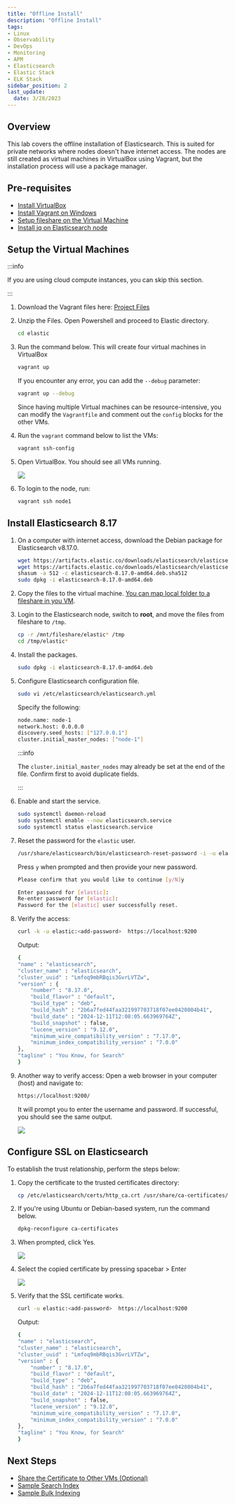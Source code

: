```yaml
---
title: "Offline Install"
description: "Offline Install"
tags: 
- Linux
- Observability
- DevOps
- Monitoring 
- APM
- Elasticsearch
- Elastic Stack
- ELK Stack
sidebar_position: 2
last_update:
  date: 3/28/2023
---
```


## Overview 

This lab covers the offline installation of Elasticsearch. This is suited for private networks where nodes doesn't have internet access. The nodes are still created as virtual machines in VirtualBox using Vagrant, but the installation process will use a package manager.

## Pre-requisites 

- [Install VirtualBox](/docs/001-Personal-Notes/005-Project-Pre-requisites/011-VirtualBox.md#install-virtualbox)
- [Install Vagrant on Windows](/docs/001-Personal-Notes/005-Project-Pre-requisites/011-VirtualBox.md#install-vagrant-on-windows)
- [Setup fileshare on the Virtual Machine](/docs/001-Personal-Notes/005-Project-Pre-requisites/011-VirtualBox.md#setup-fileshare)
- [Install jq on Elasticsearch node](https://www.scaler.com/topics/linux-jq/)


## Setup the Virtual Machines 

:::info

If you are using cloud compute instances, you can skip this section.

:::

1. Download the Vagrant files here: [Project Files](@site/assets/elastic-stack/elastic.zip)
2. Unzip the Files. Open Powershell and proceed to Elastic directory.

    ```bash
    cd elastic 
    ```

3. Run the command below. This will create four virtual machines in VirtualBox

    ```bash
    vagrant up 
    ```

    If you encounter any error, you can add the `--debug` parameter:

    ```bash
    vagrant up --debug
    ```

    Since having multiple Virtual machines can be resource-intensive, you can modify the `Vagrantfile` and comment out the `config` blocks for the other VMs.

4. Run the `vagrant` command below to list the VMs:

    ```bash
    vagrant ssh-config 
    ```

5. Open VirtualBox. You should see all VMs running.

    ![](/img/docs/12152021-vm-setup-virtualbox-vagrant.png)

6. To login to the node, run:

    ```bash
    vagrant ssh node1 
    ```

## Install Elasticsearch 8.17 

1. On a computer with internet access, download the Debian package for Elasticsearch v8.17.0.

    ```bash
    wget https://artifacts.elastic.co/downloads/elasticsearch/elasticsearch-8.17.0-amd64.deb
    wget https://artifacts.elastic.co/downloads/elasticsearch/elasticsearch-8.17.0-amd64.deb.sha512
    shasum -a 512 -c elasticsearch-8.17.0-amd64.deb.sha512 
    sudo dpkg -i elasticsearch-8.17.0-amd64.deb 
    ```

2. Copy the files to the virtual machine. [You can map local folder to a fileshare in you VM](/docs/001-Personal-Notes/005-Project-Pre-requisites/011-VirtualBox.md#setup-fileshare).

3. Login to the Elasticsearch node, switch to **root**, and move the files from fileshare to `/tmp`.

    ```bash
    cp -r /mnt/fileshare/elastic* /tmp 
    cd /tmp/elastic*
    ```

4. Install the packages.

    ```bash
    sudo dpkg -i elasticsearch-8.17.0-amd64.deb 
    ```


5. Configure Elasticsearch configuration file.

    ```bash
    sudo vi /etc/elasticsearch/elasticsearch.yml 
    ```

    Specify the following:

    ```bash
    node.name: node-1
    network.host: 0.0.0.0
    discovery.seed_hosts: ["127.0.0.1"]
    cluster.initial_master_nodes: ["node-1"] 
    ```

    :::info 

    The `cluster.initial_master_nodes` may already be set at the end of the file. 
    Confirm first to avoid duplicate fields.

    :::

6. Enable and start the service.

    ```bash
    sudo systemctl daemon-reload
    sudo systemctl enable --now elasticsearch.service
    sudo systemctl status elasticsearch.service 
    ```


7. Reset the password for the `elastic` user.

    ```bash
    /usr/share/elasticsearch/bin/elasticsearch-reset-password -i -u elastic 
    ```

    Press `y` when prompted and then provide your new password.

    ```bash
    Please confirm that you would like to continue [y/N]y

    Enter password for [elastic]:
    Re-enter password for [elastic]:
    Password for the [elastic] user successfully reset.      
    ```

8. Verify the access:

    ```bash
    curl -k -u elastic:<add-password>  https://localhost:9200
    ```

    Output:

    ```bash
    {
    "name" : "elasticsearch",
    "cluster_name" : "elasticsearch",
    "cluster_uuid" : "Lmfoq9mbRBqis3GvrLVTZw",
    "version" : {
        "number" : "8.17.0",
        "build_flavor" : "default",
        "build_type" : "deb",
        "build_hash" : "2b6a7fed44faa321997703718f07ee0420804b41",
        "build_date" : "2024-12-11T12:08:05.663969764Z",
        "build_snapshot" : false,
        "lucene_version" : "9.12.0",
        "minimum_wire_compatibility_version" : "7.17.0",
        "minimum_index_compatibility_version" : "7.0.0"
    },
    "tagline" : "You Know, for Search"
    }
    ```

9. Another way to verify access: Open a web browser in your computer (host) and navigate to:

    ```bash
    https://localhost:9200/ 
    ```

    It will prompt you to enter the username and password. If successful, you should see the same output.

    ![](/img/docs/12202024-es-port-forwarding-works.png)

## Configure SSL on Elasticsearch

To establish the trust relationship, perform the steps below:

1. Copy the certificate to the trusted certificates directory:

    ```bash
    cp /etc/elasticsearch/certs/http_ca.crt /usr/share/ca-certificates/elastic-ca.crt 
    ```

2. If you're using Ubuntu or Debian-based system, run the command below.

    ```bash
    dpkg-reconfigure ca-certificates
    ```

4.  When prompted, click Yes. 

    ![](/img/docs/12152024-Observability-elastic-config-ssl.png)

4. Select the copied certificate by pressing spacebar > Enter 

    ![](/img/docs/12152024-Observability-elastic-config-ssl-2.png)

5. Verify that the SSL certificate works.

    ```bash
    curl -u elastic:<add-password>  https://localhost:9200
    ```

    Output:

    ```bash
    {
    "name" : "elasticsearch",
    "cluster_name" : "elasticsearch",
    "cluster_uuid" : "Lmfoq9mbRBqis3GvrLVTZw",
    "version" : {
        "number" : "8.17.0",
        "build_flavor" : "default",
        "build_type" : "deb",
        "build_hash" : "2b6a7fed44faa321997703718f07ee0420804b41",
        "build_date" : "2024-12-11T12:08:05.663969764Z",
        "build_snapshot" : false,
        "lucene_version" : "9.12.0",
        "minimum_wire_compatibility_version" : "7.17.0",
        "minimum_index_compatibility_version" : "7.0.0"
    },
    "tagline" : "You Know, for Search"
    }
    ```

## Next Steps 

- [Share the Certificate to Other VMs (Optional)](/docs/018-Observability/020-Elastic-Stack/002-Setting-up/001-Using-Vagrant-and-VirtualBox.md#share-the-certificate-to-other-vms-optional)
- [Sample Search Index](/docs/018-Observability/020-Elastic-Stack/002-Setting-up/001-Using-Vagrant-and-VirtualBox.md#sample-search-index)
- [Sample Bulk Indexing](/docs/018-Observability/020-Elastic-Stack/002-Setting-up/001-Using-Vagrant-and-VirtualBox.md#sample-bulk-indexing)
